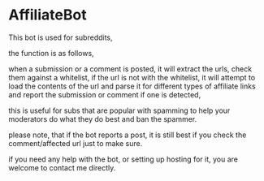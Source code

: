 # AffiliateBot

This bot is used for subreddits,

the function is as follows,

when a submission or a comment is posted, it will extract the urls, check them against a whitelist, if the url is not with the whitelist, it will attempt to load the contents of the url and parse it for different types of affiliate links and report the submission or comment if one is detected,

this is useful for subs that are popular with spamming to help your moderators do what they do best and ban the spammer.

please note, that if the bot reports a post, it is still best if you check the comment/affected url just to make sure.

if you need any help with the bot, or setting up hosting for it, you are welcome to contact me directly.

